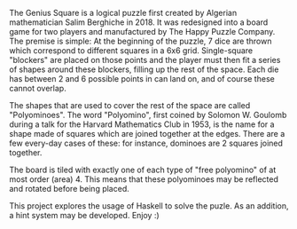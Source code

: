 The Genius Square is a logical puzzle first created by Algerian mathematician Salim Berghiche in 2018. It was redesigned into a board game for two players and manufactured by The Happy Puzzle Company. The premise is simple: At the beginning of the puzzle, 7 dice are thrown which correspond to different squares in a 6x6 grid. Single-square "blockers" are placed on those points and the player must then fit a series of shapes around these blockers, filling up the rest of the space. Each die has between 2 and 6 possible points in can land on, and of course these cannot overlap.

The shapes that are used to cover the rest of the space are called "Polyominoes". The word "Polyomino", first coined by Solomon W. Goulomb during a talk for the Harvard Mathematics Club in 1953, is the name for a shape made of squares which are joined together at the edges. There are a few every-day cases of these: for instance, dominoes are 2 squares joined together.

The board is tiled with exactly one of each type of "free polyomino" of at most order (area) 4. This means that these polyominoes may be reflected and rotated before being placed.

This project explores the usage of Haskell to solve the puzle. As an addition, a hint system may be developed. Enjoy :)
